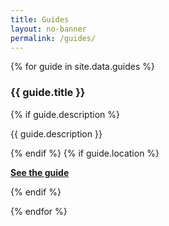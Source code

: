 ```yaml
---
title: Guides
layout: no-banner
permalink: /guides/
---
```


{% for guide in site.data.guides %}

<section class="panel panel-default">
	<div class="panel-heading">
		<h3 class="panel-title" id="{{ guide.title | slugify }}">{{ guide.title }}</h3>
	</div>
	<div class="panel-body">
		{% if guide.description %}
			<p>{{ guide.description }}</p>
		{% endif %}
		{% if guide.location %}
			<p><strong><a href="{{ guide.location }}" target="_blank"><span class="glyphicon glyphicon-file"></span> See the guide</a></strong></p>
		{% endif %}
	</div>
</section>

{% endfor %}
